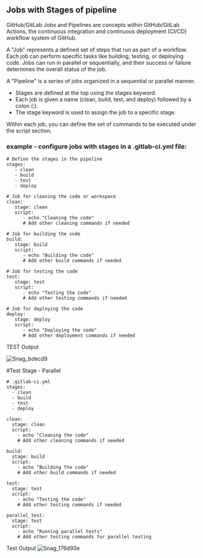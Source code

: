 ## Jobs with Stages of pipeline

GitHub/GitLab Jobs and Pipelines are concepts within GitHub/GitLab Actions, the continuous integration and continuous deployment (CI/CD) workflow system of GitHub.

A "Job" represents a defined set of steps that run as part of a workflow. Each job can perform specific tasks like building, testing, or deploying code. Jobs can run in parallel or sequentially, and their success or failure determines the overall status of the job.

A "Pipeline" is a series of jobs organized in a sequential or parallel manner.

- Stages are defined at the top using the stages keyword. 
- Each job is given a name (clean, build, test, and deploy) followed by a colon (:).
- The stage keyword is used to assign the job to a specific stage.

Within each job, you can define the set of commands to be executed under the script section. 

### example - configure jobs with stages in a .gitlab-ci.yml file:
```
# Define the stages in the pipeline
stages:
   - clean
   - build
   - test
   - deploy

# Job for cleaning the code or workspace
clean:
   stage: clean
   script:
      - echo "Cleaning the code"
      # Add other cleaning commands if needed

# Job for building the code
build:
   stage: build
   script:
      - echo "Building the code"
      # Add other build commands if needed

# Job for testing the code
test:
   stage: test
   script:
      - echo "Testing the code"
      # Add other testing commands if needed

# Job for deploying the code
deploy:
   stage: deploy
   script:
      - echo "Deploying the code"
      # Add other deployment commands if needed
```

TEST Output

![Snag_bdecd9](https://github.com/asiandevs/gitlab_cicd/assets/37457408/bdce157f-d180-43ab-9fd3-ca18905b8519)

#Test Stage - Parallel
```
# .gitlab-ci.yml
stages:
  - clean
  - build
  - test
  - deploy

clean:
  stage: clean
  script:
    - echo "Cleaning the code"
    # Add other cleaning commands if needed

build:
  stage: build
  script:
    - echo "Building the code"
    # Add other build commands if needed

test:
  stage: test
  script:
    - echo "Testing the code"
    # Add other testing commands if needed

parallel_test:
  stage: test
  script:
    - echo "Running parallel tests"
    # Add other testing commands for parallel testing
```

Test Output
![Snag_176d93e](https://github.com/asiandevs/gitlab_cicd/assets/37457408/8af58977-1b04-4b23-bb26-108388b57d2f)



